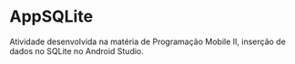 # AppSQLite
Atividade desenvolvida na matéria de Programação Mobile II, inserção de dados no SQLite no Android Studio.

